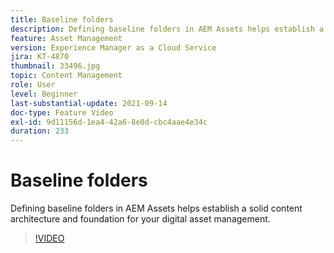 ```yaml
---
title: Baseline folders
description: Defining baseline folders in AEM Assets helps establish a solid content architecture and foundation for your digital asset management.
feature: Asset Management
version: Experience Manager as a Cloud Service
jira: KT-4870
thumbnail: 33496.jpg
topic: Content Management
role: User
level: Beginner
last-substantial-update: 2021-09-14
doc-type: Feature Video
exl-id: 9d11156d-1ea4-42a6-8e0d-cbc4aae4e34c
duration: 233
---
```

# Baseline folders

Defining baseline folders in AEM Assets helps establish a solid content architecture and foundation for your digital asset management. 

>[!VIDEO](https://video.tv.adobe.com/v/33496?quality=12&learn=on)

